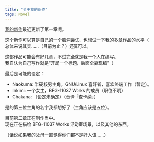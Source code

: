 ```yaml
---
title: "关于我的新作"
tags: Novel
---
```


[我的新作](https://shadowrz.github.io/collections/re-phantom/)最近更新了第一章呢。

这个新作可以算是自己的一个脑洞尝试，也想试一下我的多章作品的水平（  
总体来说其实……（目前为止？）还算可以。

这部作品可能会有好几章，不过完全就是我一个人在编写。  
我自认为自己写作就是“开局一个标题，后面全靠现编”（

最后是可能的设定：

- Naokuma: 半硬核男主角，GNU/Linux 喜好者，喜欢终端工作（暂定）。
- Inkimi: 一个女主，BFG-11037 Works 的成员（职位不明）
- Chakana: （设定未确定）（音译「查卡纳」）

是的第三位主角的名字我都想好了（主角应该是五位）。

目前第二章正在制作当中。  
现在正在描绘 BFG-11037 Works 活动室场景，以及其他的东西。

（话说如果我的父母一直觉得你们都不是好人该……）
